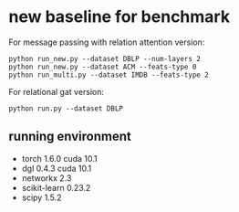 # new baseline for benchmark

For message passing with relation attention version:

```
python run_new.py --dataset DBLP --num-layers 2
python run_new.py --dataset ACM --feats-type 0
python run_multi.py --dataset IMDB --feats-type 2
```

For relational gat version:

```
python run.py --dataset DBLP
```

## running environment

* torch 1.6.0 cuda 10.1
* dgl 0.4.3 cuda 10.1
* networkx 2.3
* scikit-learn 0.23.2
* scipy 1.5.2
